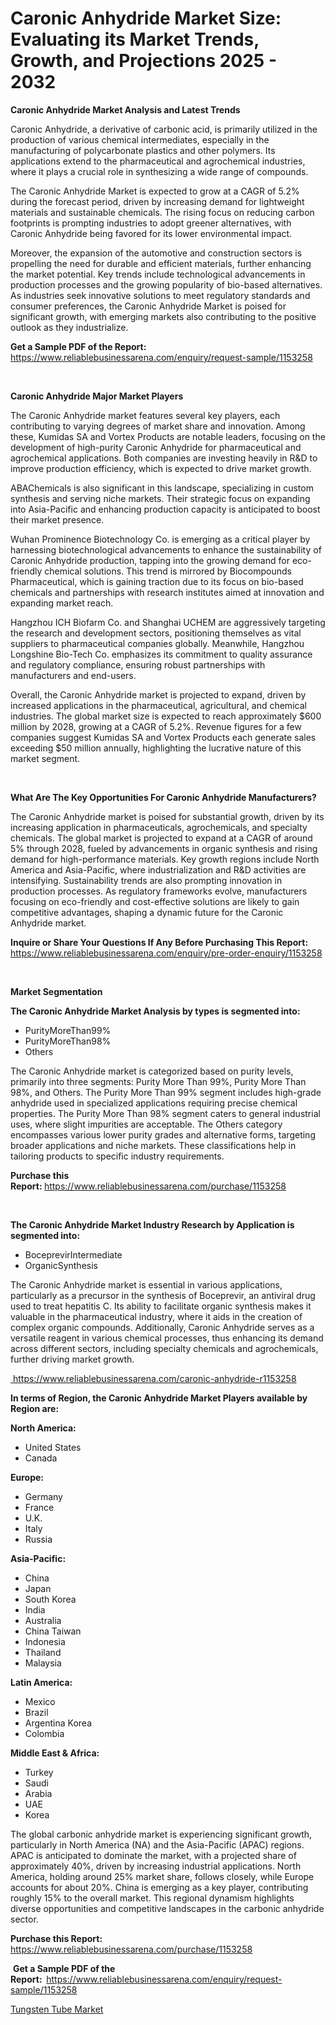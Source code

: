 <p><h1>Caronic Anhydride Market Size: Evaluating its Market Trends, Growth, and Projections 2025 - 2032</h1></p><p><strong>Caronic Anhydride Market Analysis and Latest Trends</strong></p>
<p><p>Caronic Anhydride, a derivative of carbonic acid, is primarily utilized in the production of various chemical intermediates, especially in the manufacturing of polycarbonate plastics and other polymers. Its applications extend to the pharmaceutical and agrochemical industries, where it plays a crucial role in synthesizing a wide range of compounds. </p><p>The Caronic Anhydride Market is expected to grow at a CAGR of 5.2% during the forecast period, driven by increasing demand for lightweight materials and sustainable chemicals. The rising focus on reducing carbon footprints is prompting industries to adopt greener alternatives, with Caronic Anhydride being favored for its lower environmental impact. </p><p>Moreover, the expansion of the automotive and construction sectors is propelling the need for durable and efficient materials, further enhancing the market potential. Key trends include technological advancements in production processes and the growing popularity of bio-based alternatives. As industries seek innovative solutions to meet regulatory standards and consumer preferences, the Caronic Anhydride Market is poised for significant growth, with emerging markets also contributing to the positive outlook as they industrialize.</p></p>
<p><strong>Get a Sample PDF of the Report:&nbsp;</strong> <a href="https://www.reliablebusinessarena.com/enquiry/request-sample/1153258?utm_campaign=2515&utm_medium=2&utm_source=Github&utm_content=ia&utm_term=31032025&utm_id=caronic-anhydride">https://www.reliablebusinessarena.com/enquiry/request-sample/1153258</a></p>
<p>&nbsp;</p>
<p><strong>Caronic Anhydride Major Market Players</strong></p>
<p><p>The Caronic Anhydride market features several key players, each contributing to varying degrees of market share and innovation. Among these, Kumidas SA and Vortex Products are notable leaders, focusing on the development of high-purity Caronic Anhydride for pharmaceutical and agrochemical applications. Both companies are investing heavily in R&D to improve production efficiency, which is expected to drive market growth.</p><p>ABAChemicals is also significant in this landscape, specializing in custom synthesis and serving niche markets. Their strategic focus on expanding into Asia-Pacific and enhancing production capacity is anticipated to boost their market presence.</p><p>Wuhan Prominence Biotechnology Co. is emerging as a critical player by harnessing biotechnological advancements to enhance the sustainability of Caronic Anhydride production, tapping into the growing demand for eco-friendly chemical solutions. This trend is mirrored by Biocompounds Pharmaceutical, which is gaining traction due to its focus on bio-based chemicals and partnerships with research institutes aimed at innovation and expanding market reach.</p><p>Hangzhou ICH Biofarm Co. and Shanghai UCHEM are aggressively targeting the research and development sectors, positioning themselves as vital suppliers to pharmaceutical companies globally. Meanwhile, Hangzhou Longshine Bio-Tech Co. emphasizes its commitment to quality assurance and regulatory compliance, ensuring robust partnerships with manufacturers and end-users.</p><p>Overall, the Caronic Anhydride market is projected to expand, driven by increased applications in the pharmaceutical, agricultural, and chemical industries. The global market size is expected to reach approximately $600 million by 2028, growing at a CAGR of 5.2%. Revenue figures for a few companies suggest Kumidas SA and Vortex Products each generate sales exceeding $50 million annually, highlighting the lucrative nature of this market segment.</p></p>
<p>&nbsp;</p>
<p><strong>What Are The Key Opportunities For Caronic Anhydride Manufacturers?</strong></p>
<p><p>The Caronic Anhydride market is poised for substantial growth, driven by its increasing application in pharmaceuticals, agrochemicals, and specialty chemicals. The global market is projected to expand at a CAGR of around 5% through 2028, fueled by advancements in organic synthesis and rising demand for high-performance materials. Key growth regions include North America and Asia-Pacific, where industrialization and R&D activities are intensifying. Sustainability trends are also prompting innovation in production processes. As regulatory frameworks evolve, manufacturers focusing on eco-friendly and cost-effective solutions are likely to gain competitive advantages, shaping a dynamic future for the Caronic Anhydride market.</p></p>
<p><strong>Inquire or Share Your Questions If Any Before Purchasing This Report:</strong> <a href="https://www.reliablebusinessarena.com/enquiry/pre-order-enquiry/1153258?utm_campaign=2515&utm_medium=2&utm_source=Github&utm_content=ia&utm_term=31032025&utm_id=caronic-anhydride">https://www.reliablebusinessarena.com/enquiry/pre-order-enquiry/1153258</a></p>
<p>&nbsp;</p>
<p><strong>Market Segmentation</strong></p>
<p><strong>The Caronic Anhydride Market Analysis by types is segmented into:</strong></p>
<p><ul><li>PurityMoreThan99%</li><li>PurityMoreThan98%</li><li>Others</li></ul></p>
<p><p>The Caronic Anhydride market is categorized based on purity levels, primarily into three segments: Purity More Than 99%, Purity More Than 98%, and Others. The Purity More Than 99% segment includes high-grade anhydride used in specialized applications requiring precise chemical properties. The Purity More Than 98% segment caters to general industrial uses, where slight impurities are acceptable. The Others category encompasses various lower purity grades and alternative forms, targeting broader applications and niche markets. These classifications help in tailoring products to specific industry requirements.</p></p>
<p><strong>Purchase this Report:&nbsp;</strong><a href="https://www.reliablebusinessarena.com/purchase/1153258?utm_campaign=2515&utm_medium=2&utm_source=Github&utm_content=ia&utm_term=31032025&utm_id=caronic-anhydride">https://www.reliablebusinessarena.com/purchase/1153258</a></p>
<p>&nbsp;</p>
<p><strong>The Caronic Anhydride Market Industry Research by Application is segmented into:</strong></p>
<p><ul><li>BoceprevirIntermediate</li><li>OrganicSynthesis</li></ul></p>
<p><p>The Caronic Anhydride market is essential in various applications, particularly as a precursor in the synthesis of Boceprevir, an antiviral drug used to treat hepatitis C. Its ability to facilitate organic synthesis makes it valuable in the pharmaceutical industry, where it aids in the creation of complex organic compounds. Additionally, Caronic Anhydride serves as a versatile reagent in various chemical processes, thus enhancing its demand across different sectors, including specialty chemicals and agrochemicals, further driving market growth.</p></p>
<p><a href="https://www.reliablebusinessarena.com/caronic-anhydride-r1153258?utm_campaign=2515&utm_medium=2&utm_source=Github&utm_content=ia&utm_term=31032025&utm_id=caronic-anhydride">&nbsp;https://www.reliablebusinessarena.com/caronic-anhydride-r1153258</a></p>
<p><strong>In terms of Region, the Caronic Anhydride Market Players available by Region are:</strong></p>
<p>
    <p> <strong> North America: </strong>
        <ul>
            <li>United States</li>
            <li>Canada</li>
        </ul>
        </p> 
    <p> <strong> Europe: </strong>
        <ul>
            <li>Germany</li>
            <li>France</li>
            <li>U.K.</li>
            <li>Italy</li>
            <li>Russia</li>
        </ul>
        </p> 
    <p> <strong> Asia-Pacific: </strong>
        <ul>
            <li>China</li>
            <li>Japan</li>
            <li>South Korea</li>
            <li>India</li>
            <li>Australia</li>
            <li>China Taiwan</li>
            <li>Indonesia</li>
            <li>Thailand</li>
            <li>Malaysia</li>
        </ul>
        </p> 
    <p> <strong> Latin America: </strong>
        <ul>
            <li>Mexico</li>
            <li>Brazil</li>
            <li>Argentina Korea</li>
            <li>Colombia</li>
        </ul>
        </p> 
    <p> <strong> Middle East & Africa: </strong>
        <ul>
            <li>Turkey</li>
            <li>Saudi</li>
            <li>Arabia</li>
            <li>UAE</li>
            <li>Korea</li>
        </ul>
    </p>
    </p>
<p><p>The global carbonic anhydride market is experiencing significant growth, particularly in North America (NA) and the Asia-Pacific (APAC) regions. APAC is anticipated to dominate the market, with a projected share of approximately 40%, driven by increasing industrial applications. North America, holding around 25% market share, follows closely, while Europe accounts for about 20%. China is emerging as a key player, contributing roughly 15% to the overall market. This regional dynamism highlights diverse opportunities and competitive landscapes in the carbonic anhydride sector.</p></p>
<p><strong>Purchase this Report: </strong><a href="https://www.reliablebusinessarena.com/purchase/1153258?utm_campaign=2515&utm_medium=2&utm_source=Github&utm_content=ia&utm_term=31032025&utm_id=caronic-anhydride">https://www.reliablebusinessarena.com/purchase/1153258</a></p>
<p>&nbsp;<strong>Get a Sample PDF of the Report:&nbsp;&nbsp;</strong><a href="https://www.reliablebusinessarena.com/enquiry/request-sample/1153258?utm_campaign=2515&utm_medium=2&utm_source=Github&utm_content=ia&utm_term=31032025&utm_id=caronic-anhydride">https://www.reliablebusinessarena.com/enquiry/request-sample/1153258</a></p>
<p><strong></strong></p>
<p><p><a href="https://github.com/barnickclara79/Market-Research-Report-List-1/blob/main/tungsten-tube-market.md?utm_campaign=2515&utm_medium=2&utm_source=Github&utm_content=ia&utm_term=31032025&utm_id=caronic-anhydride">Tungsten Tube Market</a></p></p>